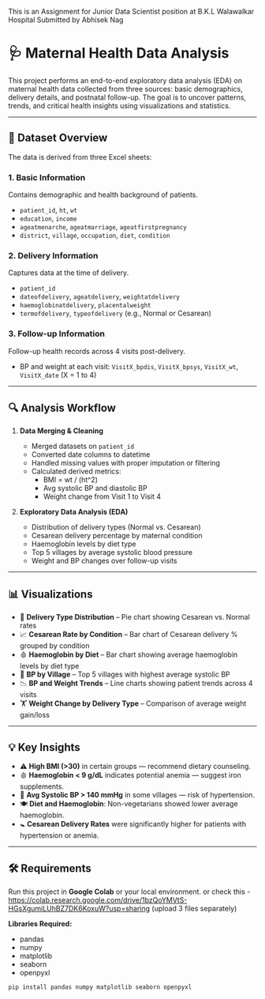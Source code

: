 This is an Assignment for Junior Data Scientist position at B.K.L Walawalkar Hospital
Submitted by Abhisek Nag

# 🩺 Maternal Health Data Analysis

This project performs an end-to-end exploratory data analysis (EDA) on maternal health data collected from three sources: basic demographics, delivery details, and postnatal follow-up. The goal is to uncover patterns, trends, and critical health insights using visualizations and statistics.

---

## 📁 Dataset Overview

The data is derived from three Excel sheets:

### 1. **Basic Information**
Contains demographic and health background of patients.
- `patient_id`, `ht`, `wt`
- `education`, `income`
- `ageatmenarche`, `ageatmarriage`, `ageatfirstpregnancy`
- `district`, `village`, `occupation`, `diet`, `condition`

### 2. **Delivery Information**
Captures data at the time of delivery.
- `patient_id`
- `dateofdelivery`, `ageatdelivery`, `weightatdelivery`
- `haemoglobinatdelivery`, `placentalweight`
- `termofdelivery`, `typeofdelivery` (e.g., Normal or Cesarean)

### 3. **Follow-up Information**
Follow-up health records across 4 visits post-delivery.
- BP and weight at each visit: `VisitX_bpdis`, `VisitX_bpsys`, `VisitX_wt`, `VisitX_date` (X = 1 to 4)

---

## 🔍 Analysis Workflow

1. **Data Merging & Cleaning**
   - Merged datasets on `patient_id`
   - Converted date columns to datetime
   - Handled missing values with proper imputation or filtering
   - Calculated derived metrics:
     - BMI = wt / (ht^2)
     - Avg systolic BP and diastolic BP
     - Weight change from Visit 1 to Visit 4

2. **Exploratory Data Analysis (EDA)**
   - Distribution of delivery types (Normal vs. Cesarean)
   - Cesarean delivery percentage by maternal condition
   - Haemoglobin levels by diet type
   - Top 5 villages by average systolic blood pressure
   - Weight and BP changes over follow-up visits

---

## 📊 Visualizations

- 🥧 **Delivery Type Distribution** – Pie chart showing Cesarean vs. Normal rates
- 📈 **Cesarean Rate by Condition** – Bar chart of Cesarean delivery % grouped by condition
- 🩸 **Haemoglobin by Diet** – Bar chart showing average haemoglobin levels by diet type
- 🧠 **BP by Village** – Top 5 villages with highest average systolic BP
- 📉 **BP and Weight Trends** – Line charts showing patient trends across 4 visits
- 🏋️ **Weight Change by Delivery Type** – Comparison of average weight gain/loss

---

## 💡 Key Insights

- ⚠️ **High BMI (>30)** in certain groups — recommend dietary counseling.
- 🩸 **Haemoglobin < 9 g/dL** indicates potential anemia — suggest iron supplements.
- 💓 **Avg Systolic BP > 140 mmHg** in some villages — risk of hypertension.
- 🍽️ **Diet and Haemoglobin**: Non-vegetarians showed lower average haemoglobin.
- 🚼 **Cesarean Delivery Rates** were significantly higher for patients with hypertension or anemia.

---

## 🛠️ Requirements

Run this project in **Google Colab** or your local environment.
or check this - https://colab.research.google.com/drive/1bzQoYMVtS-HGsXgumiLUhBZ7DK6KoxuW?usp=sharing (upload 3 files separately)

**Libraries Required:**
- pandas
- numpy
- matplotlib
- seaborn
- openpyxl

```bash
pip install pandas numpy matplotlib seaborn openpyxl
